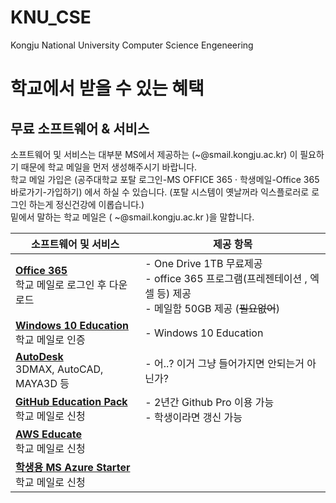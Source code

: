 # KNU_CSE
Kongju National University Computer Science Engeneering

# 학교에서 받을 수 있는 혜택
## 무료 소프트웨어 & 서비스
소프트웨어 및 서비스는 대부분 MS에서 제공하는 (~@smail.kongju.ac.kr) 이 필요하기 때문에 학교 메일을 먼저 생성해주시기 바랍니다. <br />학교 메일 가입은 (공주대학교 포탈 로그인-MS OFFICE 365 · 학생메일-Office 365 바로가기-가입하기) 에서 하실 수 있습니다.
(포탈 시스템이 옛날꺼라 익스플로러로 로그인 하는게 정신건강에 이롭습니다.)
<br />밑에서 말하는 학교 메일은 ( ~@smail.kongju.ac.kr )을 말합니다.

| 소프트웨어 및 서비스                                         | 제공 항목                                                    |
| ------------------------------------------------------------ | ------------------------------------------------------------ |
| **[Office 365](https://www.office.com/?auth=2)**<br />학교 메일로 로그인 후 다운로드 | - One Drive 1TB 무료제공<br />- office 365 프로그램(프레젠테이션 , 엑셀 등) 제공 <br />- 메일함 50GB 제공 (~~필요없어~~)  |
| **[Windows 10 Education](http://portal.kongju.ac.kr/knu/statics/n_sw_win10.jsp)** <br />학교 메일로 인증|- Windows 10 Education|
| **[AutoDesk](http://portal.kongju.ac.kr/knu/statics/Autodesk_kongju_v3.html)**<br /> 3DMAX, AutoCAD, MAYA3D 등| - 어..? 이거 그냥 들어가지면 안되는거 아닌가?|
| **[GitHub Education Pack](https://education.github.com/pack)**<br />학교 메일로 신청| - 2년간 Github Pro 이용 가능 <br /> - 학생이라면 갱신 가능|
| **[AWS Educate](https://aws.amazon.com/ko/education/awseducate)** <br /> 학교 메일로 신청|
| **[학생용 MS Azure Starter](https://azure.microsoft.com/ko-kr/offers/ms-azr-0144p/)**<br /> 학교 메일로 신청
